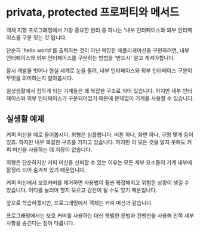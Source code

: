 # privata, protected 프로퍼티와 메서드
   
객체 지향 프로그래밍에서 가장 중요한 원리 중 하나는 '내부 인터페이스와 외부 인터페이스를 구분 짓는 것'입니다.   
   
단순히 'hello world`를 출력하는 것이 아닌 복잡한 애플리케이션을 구현하려면, 내부 인터페이스와 외부 인터페이스를 구분하는 방법을 '반드시' 알고 계셔야합니다.   
   
잠시 개발을 벗어나 현실 세계로 눈을 돌려, 내부 인터페이스와 외부 인터페이스 구분이 무엇을 의미하는지 알아봅시다.   
   
일상생활에서 접하게 되는 기계들은 꽤 복잡한 구조로 되어 있습니다. 하지만 내부 인터페이스와 외부 인터페이스가 구분되어있기 때문에 문제없이 기계를 사용할 수 있습니다.



## 실생활 예제

커피 머신을 예로 들어봅시다. 외형은 심플합니다. 버튼 하나, 화면 하나, 구멍 몇개 등이 있죠. 하지만 내부 복잡한 구조를 가지고 있습니다. 하지만 이 모든 것을 알지 못해도 커피 머신을 사용하는 데 지장이 없습니다.   
   
외형은 단순하지만 커피 머신을 신뢰할 수 있는 이유는 모든 세부 요소들이 기계 내부에 잘정리 되어 숨겨져 있기 때문입니다.   
   
커피 머신에서 보호커버를 제거하면 사용법이 훨씬 복잡해지고 위험한 상황이 생길 수 있습니다. 어디를 눌러야 할지 모르고 감전이 될 수도 있기 때문입니다.   
   
앞으로 학습하겠지만, 프로그래밍에서 객체는 커피 머신과 같습니다.   
   
프로그래밍에서는 보호 커버를 사용하는 대신 특별한 문법과 컨벤션을 사용해 안쪽 세부 사항을 숨긴다는 점이 다릅니다.   
